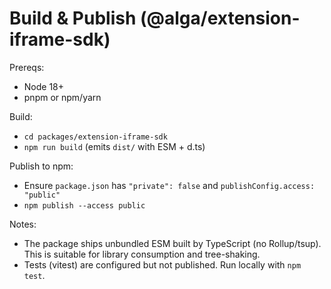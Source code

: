 # Build & Publish (@alga/extension-iframe-sdk)

Prereqs:
- Node 18+
- pnpm or npm/yarn

Build:
- `cd packages/extension-iframe-sdk`
- `npm run build` (emits `dist/` with ESM + d.ts)

Publish to npm:
- Ensure `package.json` has `"private": false` and `publishConfig.access: "public"`
- `npm publish --access public`

Notes:
- The package ships unbundled ESM built by TypeScript (no Rollup/tsup). This is suitable for library consumption and tree-shaking.
- Tests (vitest) are configured but not published. Run locally with `npm test`.

